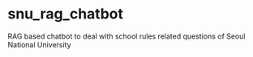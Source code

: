 # snu_rag_chatbot
RAG based chatbot to deal with school rules related questions of Seoul National University
